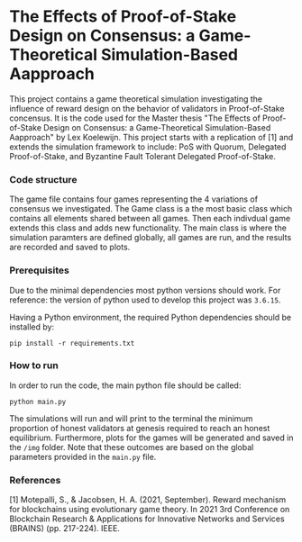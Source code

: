 # The Effects of Proof-of-Stake Design on Consensus: a Game-Theoretical Simulation-Based Aapproach

This project contains a game theoretical simulation investigating the influence of reward design on the behavior of validators in Proof-of-Stake concensus. It is the code used for the Master thesis "The Effects of Proof-of-Stake Design on Consensus: a Game-Theoretical Simulation-Based Aapproach" by Lex Koelewijn. This project starts with a replication of [1] and extends the simulation framework to include: PoS with Quorum, Delegated Proof-of-Stake, and Byzantine Fault Tolerant Delegated Proof-of-Stake. 


### Code structure
The game file contains four games representing the 4 variations of consensus we investigated. The Game class is a the most basic class which contains all elements shared between all games. Then each indivdual game extends this class and adds new functionality. The main class is where the simulation paramters are defined globally, all games are run, and the results are recorded and saved to plots. 


### Prerequisites
Due to the minimal dependencies most python versions should work. For reference: the version of python used to develop this project was `3.6.15`.
 
Having a Python environment, the required Python dependencies should be installed by: 

``pip install -r requirements.txt``

### How to run
In order to run the code, the main python file should be called: 

``python main.py``

The simulations will run and will print to the terminal the minimum proportion of honest validators at genesis required to reach an honest equilibrium. Furthermore, plots for the games will be generated and saved in the `/img` folder. Note that these outcomes are based on the global parameters provided in the `main.py` file. 


### References

[1] Motepalli, S., & Jacobsen, H. A. (2021, September). Reward mechanism for blockchains using evolutionary game theory. In 2021 3rd Conference on Blockchain Research & Applications for Innovative Networks and Services (BRAINS) (pp. 217-224). IEEE.